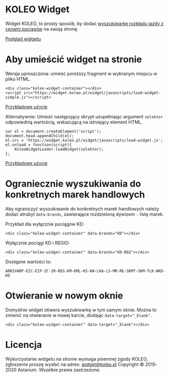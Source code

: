 # KOLEO Widget

Widget KOLEO, to prosty sposób, by dodać [wyszukiwarkę rozkładu jazdy z cenami pociągów](https://koleo.pl) na swoją stronę.

[Podgląd widgetu](https://widget.koleo.pl)

# Aby umieścić widget na stronie
Wersja uproszczona: umieść poniższy fragment w wybranym miejscu w pliku HTML.
```
<div class="koleo-widget-container"></div>
<script src="https://widget.koleo.pl/widget/javascripts/load-widget-simple.js"></script>
```
[Przykładowe użycie](https://widget.koleo.pl/example_embed_simple.html)

Alternatywnie: Umieść następujący skrypt uzupełniając argument `selektor` odpowiednią wartością, wskazującą na istniejący element HTML.
```
var el = document.createElement('script');
document.head.appendChild(el);
el.src = 'https://widget.koleo.pl/widget/javascripts/load-widget.js';
el.onload = function(script){
    KoleoWidgetLoader.loadWidget(selektor);
};
```

[Przykładowe użycie](https://widget.koleo.pl/example_embed.html)

# Ograniecznie wyszukiwania do konkretnych marek handlowych

Aby ograniczyć wyszukiwanie do konkretnych marek handlowych należy dodać atrubyt `data-brands`, zawierające rozdzieloną dywizem `-` listę marek. 

Przykład dla wyłącznie pociągów KD:
```
<div class="koleo-widget-container" data-brands="KD"></div>
```

Wyłącznie pociągi KD i REGIO:
```
<div class="koleo-widget-container" data-brands="KD-REG"></div>
```

Dostępne wartości to:
```
ARRIVARP-EIC-EIP-IC-IR-REG-KM-KML-KS-KW-LKA-LS-MR-RE-SKMT-SKM-TLK-WKD-KD
```

# Otwieranie w nowym oknie

Domyślnie widget otiwera wyszukiwarkę w tym samym oknie. Można to zmienić na otwieranie w nowej karcie, dodając `data-target="_blank"`.

```
<div class="koleo-widget-container" data-target="_blank"></div>
```

# Licencja

Wykorzystanie widgetu na stronie wymaga pisemnej zgody KOLEO, zgłoszenie proszę wysłać na adres: widget@koleo.pl
Copyright © 2015-2020 Astarium. Wszelkie prawa zastrzeżone. 
